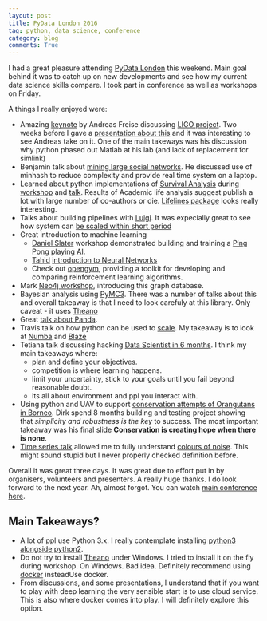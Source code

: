 ```yaml
---
layout: post
title: PyData London 2016
tag: python, data science, conference
category: blog
comments: True
---
```


I had a great pleasure attending [PyData London](http://london.pydata.org/) this weekend. Main goal behind it was to catch up on new developments and see how my current data science skills compare. I took part in conference as well as workshops on Friday. 

A things I really enjoyed were:

* Amazing [keynote](http://pydata.org/london2016/schedule/presentation/44/) by Andreas Freise discussing [LIGO project](https://www.ligo.caltech.edu/news/ligo20160211). Two weeks before I gave a [presentation about this](https://github.com/DfAC/TeachingSlides/tree/master/ReproducibleResearch) and it was interesting to see Andreas take on it. One of the main takeways was his discussion why python phased out Matlab at his lab (and lack of replacement for simlink)
* Benjamin talk about [mining large social networks](http://pydata.org/london2016/schedule/presentation/32/). He discussed use of minhash to reduce complexity and provide real time system on a laptop.
* Learned about python implementations of [Survival Analysis](https://en.wikipedia.org/wiki/Survival_analysis) during [workshop](http://pydata.org/london2016/schedule/presentation/91/) and [talk](http://pydata.org/london2016/schedule/presentation/10/). Results of Academic life analysis suggest publish a lot with large number of co-authors or die. [Lifelines package](http://lifelines.readthedocs.io/en/latest/) looks really interesting.
* Talks about building pipelines with [Luigi](https://pypi.python.org/pypi/luigi). It was expecially great to see how system can [be scaled within short period](http://pydata.org/london2016/schedule/presentation/3/)
* Great introduction to machine learning
	* [Daniel Slater](http://www.danielslater.net/) workshop demonstrated building and training a [Ping Pong playing AI](http://pydata.org/london2016/schedule/presentation/47/).
	* [Tahid](http://makeyourownneuralnetwork.blogspot.co.uk/) [introduction to Neural Networks](http://pydata.org/london2016/schedule/presentation/38/)
	* Check out [opengym](https://gym.openai.com/), providing a toolkit for developing and comparing reinforcement learning algorithms.
* Mark [Neo4j workshop](http://pydata.org/london2016/schedule/presentation/60/), introducing this graph database.
* Bayesian analysis using [PyMC3](https://github.com/pymc-devs/pymc3). There was a number of talks about this and overall takeaway is that I need to look carefuly at this library. Only caveat - it uses [Theano](http://deeplearning.net/software/theano/)
* Great [talk about Panda](https://github.com/SteveSimmons/PyData-PandasFromTheInside>).
* Travis talk on how python can be used to [scale](http://pydata.org/london2016/schedule/presentation/72/). My takeaway is to look at [Numba](http://numba.pydata.org/) and [Blaze](http://blaze.pydata.org/)
* Tetiana talk discussing hacking [Data Scientist in 6 months](http://pydata.org/london2016/schedule/presentation/87/). I think my main takeaways where:
	* plan and define your objectives.
	* competition is where learning happens.
	* limit your uncertainty, stick to your goals until you fail beyond reasonable doubt.
	* its all about environment and ppl you interact with.
* Using python and UAV to support [conservation attempts of Orangutans in Borneo](http://pydata.org/london2016/schedule/presentation/35/). Dirk spend 8 months building and testing project showing that *simplicity and robustness is the key* to success. The most important takeaway was his final slide **Conservation is creating hope when there is none**.
* [Time series talk](http://pydata.org/london2016/schedule/presentation/18/) allowed me to fully understand [colours of noise](https://en.wikipedia.org/wiki/Colors_of_noise). This might sound stupid but I never properly checked definition before.


Overall it was great three days. It was great due to effort put in by organisers, volunteers and presenters. A really huge thanks. I do look forward to the next year.
Ah, almost forgot. You can watch [main conference here](https://www.youtube.com/watch?v=4Ulrsb_MSFo&list=PLGVZCDnMOq0qfJkoiFj-hN7lSHgQzXtqQ).


## Main Takeaways?

* A lot of ppl use Python 3.x. I really contemplate installing [python3 alongside python2](http://conda.pydata.org/docs/py2or3.html).
* Do not try to install [Theano](http://deeplearning.net/software/theano/) under Windows. I tried to install it on the fly during workshop. On Windows. Bad idea. Definitely recommend using [docker](https://www.docker.com/) insteadUse docker.
* From discussions, and some presentations, I understand that if you want to play with deep learning the very sensible start is to use cloud service. This is also where docker comes into play. I will definitely explore this option.
